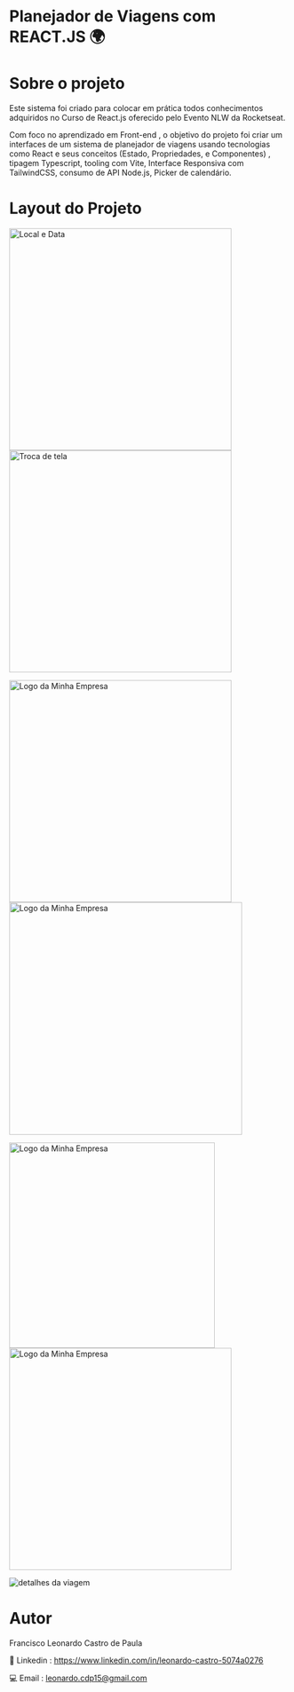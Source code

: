 # Planejador de Viagens com REACT.JS 🌍

# Sobre o projeto
Este sistema foi criado para colocar em prática todos conhecimentos adquiridos no Curso de React.js oferecido pelo Evento NLW da Rocketseat.

Com foco no aprendizado em Front-end , o objetivo do projeto foi criar um interfaces de um sistema de planejador de viagens usando tecnologias como React e seus conceitos (Estado, Propriedades, e Componentes) , tipagem Typescript, tooling com Vite, Interface Responsiva com TailwindCSS, consumo de API Node.js, Picker de calendário.

# Layout do Projeto 
<p float="left">
  <img src="https://github.com/user-attachments/assets/6c41e458-b3c0-4a53-9494-d2b5171459d3" alt="Local e Data" width="400" style="margin-right: 10px;" />
  <img src="https://github.com/user-attachments/assets/d031eedb-7a91-41a3-a1a4-4f1c128773fe" alt="Troca de tela" width="400" />
</p>

<p float="left">
  <img src="https://github.com/user-attachments/assets/eeff3f7f-a5bf-42c2-bb23-a57099d77958" alt="Logo da Minha Empresa" width="400" style="margin-right: 10px;" />
  <img src="https://github.com/user-attachments/assets/acf361b1-65e1-4f8f-bd5d-50c9883249d7" alt="Logo da Minha Empresa" width="419" />
</p>


<p float="left">
  <img src="https://github.com/user-attachments/assets/d4099f7f-a2fe-441e-b54a-b06fd9243352" alt="Logo da Minha Empresa" width="370" style="margin-right: 10px;" />
  <img src="https://github.com/user-attachments/assets/1d1d9cb7-6a0a-4193-9b40-4f4f1f5b2236" alt="Logo da Minha Empresa" width="400" />
</p>

![detalhes da viagem]()


# Autor 
Francisco Leonardo Castro de Paula

📧 Linkedin : https://www.linkedin.com/in/leonardo-castro-5074a0276

💻 Email : leonardo.cdp15@gmail.com
